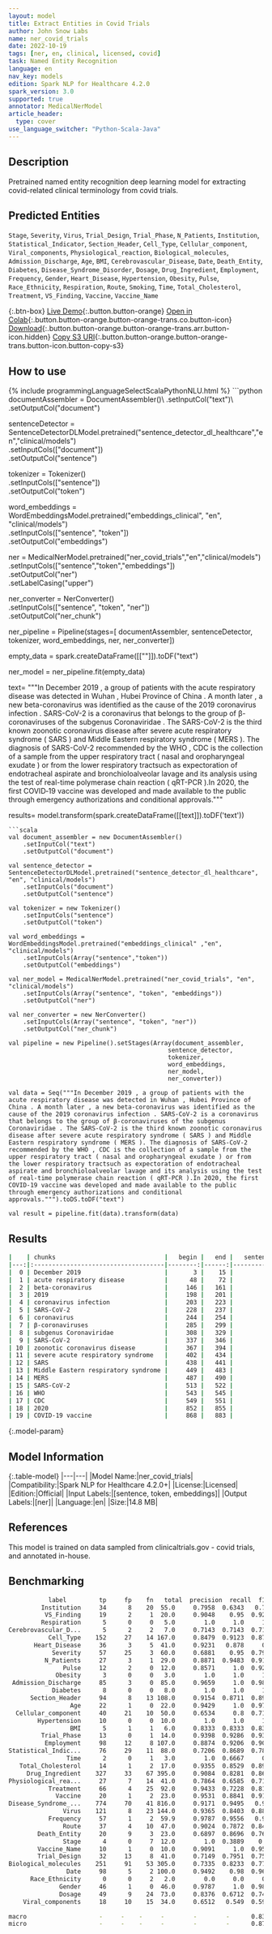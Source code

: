 ```yaml
---
layout: model
title: Extract Entities in Covid Trials
author: John Snow Labs
name: ner_covid_trials
date: 2022-10-19
tags: [ner, en, clinical, licensed, covid]
task: Named Entity Recognition
language: en
nav_key: models
edition: Spark NLP for Healthcare 4.2.0
spark_version: 3.0
supported: true
annotator: MedicalNerModel
article_header:
  type: cover
use_language_switcher: "Python-Scala-Java"
---
```


## Description

Pretrained named entity recognition deep learning model for extracting covid-related clinical terminology from covid trials.

## Predicted Entities

`Stage`, `Severity`, `Virus`, `Trial_Design`, `Trial_Phase`, `N_Patients`, `Institution`, `Statistical_Indicator`, `Section_Header`, `Cell_Type`, `Cellular_component`, `Viral_components`, `Physiological_reaction`, `Biological_molecules`, `Admission_Discharge`, `Age`, `BMI`, `Cerebrovascular_Disease`, `Date`, `Death_Entity`, `Diabetes`, `Disease_Syndrome_Disorder`, `Dosage`, `Drug_Ingredient`, `Employment`, `Frequency`, `Gender`, `Heart_Disease`, `Hypertension`, `Obesity`, `Pulse`, `Race_Ethnicity`, `Respiration`, `Route`, `Smoking`, `Time`, `Total_Cholesterol`, `Treatment`, `VS_Finding`, `Vaccine`, `Vaccine_Name`

{:.btn-box}
[Live Demo](https://demo.johnsnowlabs.com/healthcare/NER_COVID/){:.button.button-orange}
[Open in Colab](https://colab.research.google.com/github/JohnSnowLabs/spark-nlp-workshop/blob/master/tutorials/Certification_Trainings/Healthcare/1.Clinical_Named_Entity_Recognition_Model.ipynb){:.button.button-orange.button-orange-trans.co.button-icon}
[Download](https://s3.amazonaws.com/auxdata.johnsnowlabs.com/clinical/models/ner_covid_trials_en_4.2.0_3.0_1666177383134.zip){:.button.button-orange.button-orange-trans.arr.button-icon.hidden}
[Copy S3 URI](s3://auxdata.johnsnowlabs.com/clinical/models/ner_covid_trials_en_4.2.0_3.0_1666177383134.zip){:.button.button-orange.button-orange-trans.button-icon.button-copy-s3}

## How to use



<div class="tabs-box" markdown="1">
{% include programmingLanguageSelectScalaPythonNLU.html %}
```python
documentAssembler = DocumentAssembler()\
    .setInputCol("text")\
    .setOutputCol("document")

sentenceDetector = SentenceDetectorDLModel.pretrained("sentence_detector_dl_healthcare","en","clinical/models") \
    .setInputCols(["document"]) \
    .setOutputCol("sentence") 

tokenizer = Tokenizer()\
    .setInputCols(["sentence"])\
    .setOutputCol("token")

word_embeddings = WordEmbeddingsModel.pretrained("embeddings_clinical", "en", "clinical/models")\
    .setInputCols(["sentence", "token"])\
    .setOutputCol("embeddings")

ner = MedicalNerModel.pretrained("ner_covid_trials","en","clinical/models")\
    .setInputCols(["sentence","token","embeddings"])\
    .setOutputCol("ner")\
    .setLabelCasing("upper")
    
ner_converter = NerConverter() \
    .setInputCols(["sentence", "token", "ner"]) \
    .setOutputCol("ner_chunk")

ner_pipeline = Pipeline(stages=[
    documentAssembler, 
    sentenceDetector,
    tokenizer,
    word_embeddings,
    ner,
    ner_converter])

empty_data = spark.createDataFrame([[""]]).toDF("text")

ner_model = ner_pipeline.fit(empty_data)

text= """In December 2019 , a group of patients with the acute respiratory disease was detected in Wuhan , Hubei Province of China . A month later , a new beta-coronavirus was identified as the cause of the 2019 coronavirus infection . SARS-CoV-2 is a coronavirus that belongs to the group of β-coronaviruses of the subgenus Coronaviridae . The SARS-CoV-2 is the third known zoonotic coronavirus disease after severe acute respiratory syndrome ( SARS ) and Middle Eastern respiratory syndrome ( MERS ). The diagnosis of SARS-CoV-2 recommended by the WHO , CDC is the collection of a sample from the upper respiratory tract ( nasal and oropharyngeal exudate ) or from the lower respiratory tractsuch as expectoration of endotracheal aspirate and bronchioloalveolar lavage and its analysis using the test of real-time polymerase chain reaction ( qRT-PCR ).In 2020, the first COVID‑19 vaccine was developed and made available to the public through emergency authorizations and conditional approvals."""

results= model.transform(spark.createDataFrame([[text]]).toDF('text'))
```
```scala
val document_assembler = new DocumentAssembler()
    .setInputCol("text")
    .setOutputCol("document")

val sentence_detector = SentenceDetectorDLModel.pretrained("sentence_detector_dl_healthcare", "en", "clinical/models")
    .setInputCols("document")
    .setOutputCol("sentence")

val tokenizer = new Tokenizer()
    .setInputCols("sentence")
    .setOutputCol("token")

val word_embeddings = WordEmbeddingsModel.pretrained("embeddings_clinical" ,"en", "clinical/models")
    .setInputCols(Array("sentence","token"))
    .setOutputCol("embeddings")

val ner_model = MedicalNerModel.pretrained("ner_covid_trials", "en", "clinical/models")
    .setInputCols(Array("sentence", "token", "embeddings"))
    .setOutputCol("ner")

val ner_converter = new NerConverter()
    .setInputCols(Array("sentence", "token", "ner"))
    .setOutputCol("ner_chunk")

val pipeline = new Pipeline().setStages(Array(document_assembler, 
                                            sentence_detector, 
                                            tokenizer, 
                                            word_embeddings, 
                                            ner_model, 
                                            ner_converter))

val data = Seq("""In December 2019 , a group of patients with the acute respiratory disease was detected in Wuhan , Hubei Province of China . A month later , a new beta-coronavirus was identified as the cause of the 2019 coronavirus infection . SARS-CoV-2 is a coronavirus that belongs to the group of β-coronaviruses of the subgenus Coronaviridae . The SARS-CoV-2 is the third known zoonotic coronavirus disease after severe acute respiratory syndrome ( SARS ) and Middle Eastern respiratory syndrome ( MERS ). The diagnosis of SARS-CoV-2 recommended by the WHO , CDC is the collection of a sample from the upper respiratory tract ( nasal and oropharyngeal exudate ) or from the lower respiratory tractsuch as expectoration of endotracheal aspirate and bronchioloalveolar lavage and its analysis using the test of real-time polymerase chain reaction ( qRT-PCR ).In 2020, the first COVID‑19 vaccine was developed and made available to the public through emergency authorizations and conditional approvals.""").toDS.toDF("text")

val result = pipeline.fit(data).transform(data)
```
</div>

## Results

```bash
|    | chunks                              |   begin |   end |   sentence_id | entities                  |
|---:|:------------------------------------|--------:|------:|--------------:|:--------------------------|
|  0 | December 2019                       |       3 |    15 |             0 | Date                      |
|  1 | acute respiratory disease           |      48 |    72 |             0 | Disease_Syndrome_Disorder |
|  2 | beta-coronavirus                    |     146 |   161 |             1 | Virus                     |
|  3 | 2019                                |     198 |   201 |             1 | Date                      |
|  4 | coronavirus infection               |     203 |   223 |             1 | Disease_Syndrome_Disorder |
|  5 | SARS-CoV-2                          |     228 |   237 |             2 | Virus                     |
|  6 | coronavirus                         |     244 |   254 |             2 | Virus                     |
|  7 | β-coronaviruses                     |     285 |   299 |             2 | Virus                     |
|  8 | subgenus Coronaviridae              |     308 |   329 |             2 | Virus                     |
|  9 | SARS-CoV-2                          |     337 |   346 |             3 | Virus                     |
| 10 | zoonotic coronavirus disease        |     367 |   394 |             3 | Disease_Syndrome_Disorder |
| 11 | severe acute respiratory syndrome   |     402 |   434 |             3 | Disease_Syndrome_Disorder |
| 12 | SARS                                |     438 |   441 |             3 | Disease_Syndrome_Disorder |
| 13 | Middle Eastern respiratory syndrome |     449 |   483 |             3 | Disease_Syndrome_Disorder |
| 14 | MERS                                |     487 |   490 |             3 | Disease_Syndrome_Disorder |
| 15 | SARS-CoV-2                          |     513 |   522 |             4 | Virus                     |
| 16 | WHO                                 |     543 |   545 |             4 | Institution               |
| 17 | CDC                                 |     549 |   551 |             4 | Institution               |
| 18 | 2020                                |     852 |   855 |             5 | Date                      |
| 19 | COVID‑19 vaccine                    |     868 |   883 |             5 | Vaccine_Name              |
```

{:.model-param}
## Model Information

{:.table-model}
|---|---|
|Model Name:|ner_covid_trials|
|Compatibility:|Spark NLP for Healthcare 4.2.0+|
|License:|Licensed|
|Edition:|Official|
|Input Labels:|[sentence, token, embeddings]|
|Output Labels:|[ner]|
|Language:|en|
|Size:|14.8 MB|

## References

This model is trained on data sampled from clinicaltrials.gov - covid trials, and annotated in-house.

## Benchmarking

```bash
           label         tp     fp    fn   total  precision  recall  f1
         Institution     34      8    20  55.0     0.7958  0.6343   0.706
          VS_Finding     19      2     1  20.0     0.9048    0.95  0.9268
         Respiration      5      0     0   5.0        1.0     1.0     1.0
Cerebrovascular_D...      5      2     2   7.0     0.7143  0.7143  0.7143
           Cell_Type    152     27    14 167.0     0.8479  0.9123  0.8789
       Heart_Disease     36      3     5  41.0     0.9231   0.878     0.9
            Severity     57     25     3  60.0     0.6881    0.95  0.7981
          N_Patients     27      3     1  29.0     0.8871  0.9483  0.9167
               Pulse     12      2     0  12.0     0.8571     1.0  0.9231
             Obesity      3      0     0   3.0        1.0     1.0     1.0
 Admission_Discharge     85      3     0  85.0     0.9659     1.0  0.9827
            Diabetes      8      0     0   8.0        1.0     1.0     1.0
      Section_Header     94      8    13 108.0     0.9154  0.8711  0.8927
                 Age     22      1     0  22.0     0.9429     1.0  0.9706
  Cellular_component     40     21    10  50.0     0.6534     0.8  0.7193
        Hypertension     10      0     0  10.0        1.0     1.0     1.0
                 BMI      5      1     1   6.0     0.8333  0.8333  0.8333
         Trial_Phase     13      0     1  14.0     0.9398  0.9286  0.9341
          Employment     98     12     8 107.0     0.8874  0.9206  0.9037
Statistical_Indic...     76     29    11  88.0     0.7206  0.8689  0.7879
                Time      2      0     1   3.0        1.0  0.6667     0.8
   Total_Cholesterol     14      1     2  17.0     0.9355  0.8529  0.8923
     Drug_Ingredient    327     33    67 395.0     0.9084  0.8281  0.8664
Physiological_rea...     27      7    14  41.0     0.7864  0.6585  0.7168
           Treatment     66      4    25  92.0     0.9433  0.7228  0.8185
             Vaccine     20      1     2  23.0     0.9531  0.8841  0.9173
Disease_Syndrome_...    774     70    41 816.0     0.9171  0.9495   0.933
               Virus    121      8    23 144.0     0.9365  0.8403  0.8858
           Frequency     57      1     2  59.9     0.9787  0.9556   0.967
               Route     37      4    10  47.0     0.9024  0.7872  0.8409
        Death_Entity     20      9     3  23.0     0.6897  0.8696  0.7692
               Stage      4      0     7  12.0        1.0  0.3889    0.56
        Vaccine_Name     10      1     0  10.0     0.9091     1.0  0.9524
        Trial_Design     32     13     8  41.0     0.7149  0.7951  0.7529
Biological_molecules    251     91    53 305.0     0.7335  0.8233  0.7758
                Date     98      5     2 100.0     0.9492    0.98  0.9643
      Race_Ethnicity      0      0     2   2.0        0.0     0.0     0.0
              Gender     46      1     0  46.0     0.9787     1.0  0.9892
              Dosage     49      9    24  73.0     0.8376  0.6712  0.7452
    Viral_components     18     10    15  34.0     0.6512   0.549  0.5957

macro                    -     -    -     -        -        -      0.8382
micro                    -     -    -     -        -        -      0.8704
```